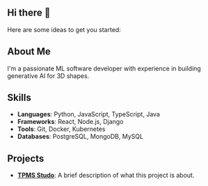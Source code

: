 ## Hi there 👋


Here are some ideas to get you started:

## About Me
I'm a passionate ML software developer with experience in building generative AI for 3D shapes.

## Skills
- **Languages**: Python, JavaScript, TypeScript, Java
- **Frameworks**: React, Node.js, Django
- **Tools**: Git, Docker, Kubernetes
- **Databases**: PostgreSQL, MongoDB, MySQL

## Projects
- **[TPMS Studo]([https://github.com/username/project-name](https://tpmsstudio.com/))**: A brief description of what this project is about. 

